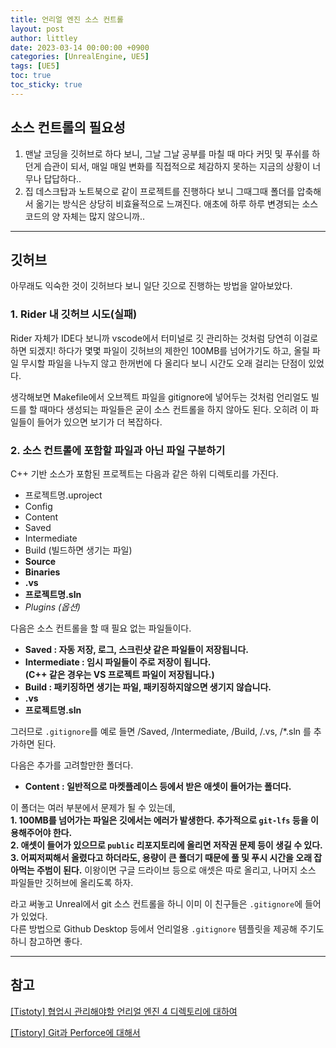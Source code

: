 ```yaml
---
title: 언리얼 엔진 소스 컨트롤
layout: post
author: littley
date: 2023-03-14 00:00:00 +0900
categories: [UnrealEngine, UE5]
tags: [UE5]
toc: true
toc_sticky: true
---
```


## 소스 컨트롤의 필요성

1. 맨날 코딩을 깃허브로 하다 보니, 그날 그날 공부를 마칠 때 마다 커밋 및 푸쉬를 하던게 습관이 되서, 매일 매일 변화를 직접적으로 체감하지 못하는 지금의 상황이 너무나 답답하다..
2. 집 데스크탑과 노트북으로 같이 프로젝트를 진행하다 보니 그때그때 폴더를 압축해서 옮기는 방식은 상당히 비효율적으로 느껴진다. 애초에 하루 하루 변경되는 소스 코드의 양 자체는 많지 않으니까..

---

## 깃허브

아무래도 익숙한 것이 깃허브다 보니 일단 깃으로 진행하는 방법을 알아보았다. 

### 1. Rider 내 깃허브 시도(실패)

Rider 자체가 IDE다 보니까 vscode에서 터미널로 깃 관리하는 것처럼 당연히 이걸로 하면 되겠지! 하다가 몇몇 파일이 깃허브의 제한인 100MB를 넘어가기도 하고, 올릴 파일 무시할 파일을 나누지 않고 한꺼번에 다 올리다 보니 시간도 오래 걸리는 단점이 있었다.

생각해보면 Makefile에서 오브젝트 파일을 gitignore에 넣어두는 것처럼 언리얼도 빌드를 할 때마다 생성되는 파일들은 굳이 소스 컨트롤을 하지 않아도 된다. 오히려 이 파일들이 들어가 있으면 보기가 더 복잡하다. 

### 2. 소스 컨트롤에 포함할 파일과 아닌 파일 구분하기

C++ 기반 소스가 포함된 프로젝트는 다음과 같은 하위 디렉토리를 가진다.

- 프로젝트명.uproject
- Config
- Content
- Saved
- Intermediate
- Build (빌드하면 생기는 파일)
- **Source**
- **Binaries**
- **.vs**
- **프로젝트명.sln**
- *Plugins (옵션)*

다음은 소스 컨트롤을 할 때 필요 없는 파일들이다.

- **Saved : 자동 저장, 로그, 스크린샷 같은 파일들이 저장됩니다.**
- **Intermediate : 임시 파일들이 주로 저장이 됩니다.    
    (C++ 같은 경우는 VS 프로젝트 파일이 저장됩니다.)**
- **Build : 패키징하면 생기는 파일, 패키징하지않으면 생기지 않습니다.**
- **.vs**
- **프로젝트명.sln**

그러므로 `.gitignore`를 예로 들면 /Saved, /Intermediate, /Build, /.vs, /*.sln 를 추가하면 된다.

다음은 추가를 고려할만한 폴더다.
- **Content : 일반적으로 마켓플레이스 등에서 받은 애셋이 들어가는 폴더다.**  

이 폴더는 여러 부분에서 문제가 될 수 있는데,   
**1. 100MB를 넘어가는 파일은 깃에서는 에러가 발생한다. 추가적으로 `git-lfs` 등을 이용해주어야 한다.**   
**2. 애셋이 들어가 있으므로 `public` 리포지토리에 올리면 저작권 문제 등이 생길 수 있다.**   
**3. 어찌저찌해서 올렸다고 하더라도, 용량이 큰 폴더기 때문에 풀 및 푸시 시간을 오래 잡아먹는 주범이 된다.**
이왕이면 구글 드라이브 등으로 애셋은 따로 올리고, 나머지 소스 파일들만 깃허브에 올리도록 하자.

라고 써놓고 Unreal에서 git 소스 컨트롤을 하니 이미 이 친구들은 `.gitignore`에 들어가 있었다.  
다른 방법으로 Github Desktop 등에서 언리얼용 `.gitignore` 템플릿을 제공해 주기도 하니 참고하면 좋다.

---

## 참고

[[Tistoty] 협업시 관리해야할 언리얼 엔진 4 디렉토리에 대하여](https://somworks.tistory.com/21)

[[Tistory] Git과 Perforce에 대해서](https://cru6548.tistory.com/37)